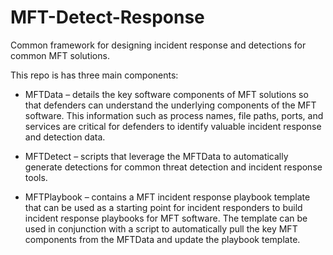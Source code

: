 # MFT-Detect-Response

Common framework for designing incident response and detections for common MFT
solutions.

This repo is has three main components:

-   MFTData – details the key software components of MFT solutions so that
    defenders can understand the underlying components of the MFT software. This
    information such as process names, file paths, ports, and services are
    critical for defenders to identify valuable incident response and detection
    data.

-   MFTDetect – scripts that leverage the MFTData to automatically generate
    detections for common threat detection and incident response tools.

-   MFTPlaybook – contains a MFT incident response playbook template that can be
    used as a starting point for incident responders to build incident response
    playbooks for MFT software. The template can be used in conjunction with a
    script to automatically pull the key MFT components from the MFTData and
    update the playbook template.
